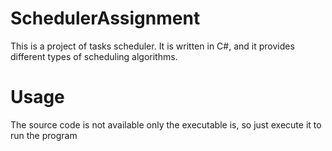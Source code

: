 # SchedulerAssignment

This is a project of tasks scheduler. It is written in C#, and it provides different types of scheduling algorithms.

# Usage

The source code is not available only the executable is, so just execute it to run the program
